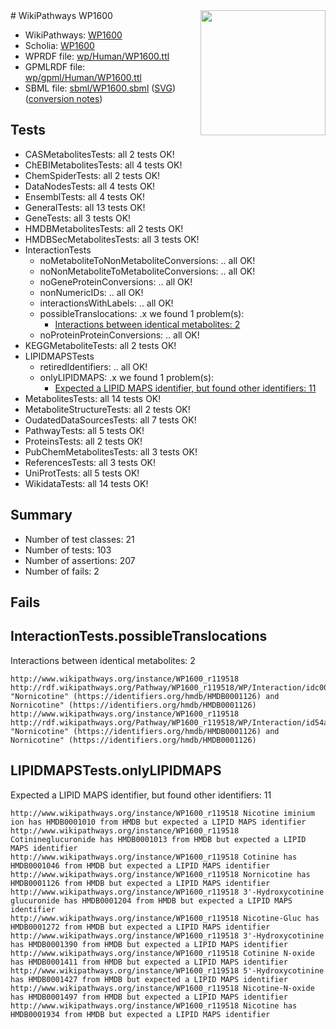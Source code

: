 <img style="float: right; width: 200px" src="../logo.png" />
# WikiPathways WP1600

* WikiPathways: [WP1600](https://identifiers.org/wikipathways:WP1600)
* Scholia: [WP1600](https://scholia.toolforge.org/wikipathways/WP1600)
* WPRDF file: [wp/Human/WP1600.ttl](../wp/Human/WP1600.ttl)
* GPMLRDF file: [wp/gpml/Human/WP1600.ttl](../wp/gpml/Human/WP1600.ttl)
* SBML file: [sbml/WP1600.sbml](../sbml/WP1600.sbml) ([SVG](../sbml/WP1600.svg)) ([conversion notes](../sbml/WP1600.txt))

## Tests
* CASMetabolitesTests: all 2 tests OK!
* ChEBIMetabolitesTests: all 4 tests OK!
* ChemSpiderTests: all 2 tests OK!
* DataNodesTests: all 4 tests OK!
* EnsemblTests: all 4 tests OK!
* GeneralTests: all 13 tests OK!
* GeneTests: all 3 tests OK!
* HMDBMetabolitesTests: all 2 tests OK!
* HMDBSecMetabolitesTests: all 3 tests OK!
* InteractionTests
    * noMetaboliteToNonMetaboliteConversions: .. all OK!
    * noNonMetaboliteToMetaboliteConversions: .. all OK!
    * noGeneProteinConversions: .. all OK!
    * nonNumericIDs: .. all OK!
    * interactionsWithLabels: .. all OK!
    * possibleTranslocations: .x we found 1 problem(s):
        * [Interactions between identical metabolites: 2](#d59038c5)
    * noProteinProteinConversions: .. all OK!
* KEGGMetaboliteTests: all 2 tests OK!
* LIPIDMAPSTests
    * retiredIdentifiers: .. all OK!
    * onlyLIPIDMAPS: .x we found 1 problem(s):
        * [Expected a LIPID MAPS identifier, but found other identifiers: 11](#d0bfb679)
* MetabolitesTests: all 14 tests OK!
* MetaboliteStructureTests: all 2 tests OK!
* OudatedDataSourcesTests: all 7 tests OK!
* PathwayTests: all 5 tests OK!
* ProteinsTests: all 2 tests OK!
* PubChemMetabolitesTests: all 3 tests OK!
* ReferencesTests: all 3 tests OK!
* UniProtTests: all 5 tests OK!
* WikidataTests: all 14 tests OK!


## Summary

* Number of test classes: 21
* Number of tests: 103
* Number of assertions: 207
* Number of fails: 2

## Fails

<a name="d59038c5" />

## InteractionTests.possibleTranslocations

Interactions between identical metabolites: 2
```
http://www.wikipathways.org/instance/WP1600_r119518 http://rdf.wikipathways.org/Pathway/WP1600_r119518/WP/Interaction/idc005334f "Nornicotine" (https://identifiers.org/hmdb/HMDB0001126) and 
Nornicotine" (https://identifiers.org/hmdb/HMDB0001126)
http://www.wikipathways.org/instance/WP1600_r119518 http://rdf.wikipathways.org/Pathway/WP1600_r119518/WP/Interaction/id54ab0d28 "Nornicotine" (https://identifiers.org/hmdb/HMDB0001126) and 
Nornicotine" (https://identifiers.org/hmdb/HMDB0001126)
```

<a name="d0bfb679" />

## LIPIDMAPSTests.onlyLIPIDMAPS

Expected a LIPID MAPS identifier, but found other identifiers: 11
```
http://www.wikipathways.org/instance/WP1600_r119518 Nicotine iminium ion has HMDB0001010 from HMDB but expected a LIPID MAPS identifier
http://www.wikipathways.org/instance/WP1600_r119518 Cotinineglucuronide has HMDB0001013 from HMDB but expected a LIPID MAPS identifier
http://www.wikipathways.org/instance/WP1600_r119518 Cotinine has HMDB0001046 from HMDB but expected a LIPID MAPS identifier
http://www.wikipathways.org/instance/WP1600_r119518 Nornicotine has HMDB0001126 from HMDB but expected a LIPID MAPS identifier
http://www.wikipathways.org/instance/WP1600_r119518 3'-Hydroxycotinine glucuronide has HMDB0001204 from HMDB but expected a LIPID MAPS identifier
http://www.wikipathways.org/instance/WP1600_r119518 Nicotine-Gluc has HMDB0001272 from HMDB but expected a LIPID MAPS identifier
http://www.wikipathways.org/instance/WP1600_r119518 3'-Hydroxycotinine has HMDB0001390 from HMDB but expected a LIPID MAPS identifier
http://www.wikipathways.org/instance/WP1600_r119518 Cotinine N-oxide has HMDB0001411 from HMDB but expected a LIPID MAPS identifier
http://www.wikipathways.org/instance/WP1600_r119518 5'-Hydroxycotinine has HMDB0001427 from HMDB but expected a LIPID MAPS identifier
http://www.wikipathways.org/instance/WP1600_r119518 Nicotine-N-oxide has HMDB0001497 from HMDB but expected a LIPID MAPS identifier
http://www.wikipathways.org/instance/WP1600_r119518 Nicotine has HMDB0001934 from HMDB but expected a LIPID MAPS identifier
```

